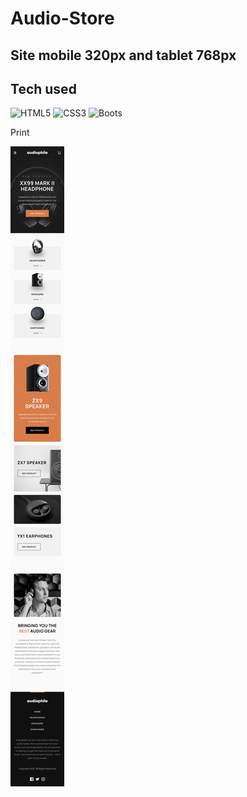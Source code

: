 # Audio-Store
 ## Site mobile 320px and tablet 768px
 
  
   <div> 
 
 <h2>Tech used </h2>
 
<img  alt="HTML5" height="30" wight="40" src="https://img.shields.io/badge/HTML5-E34F26?style=for-the-badge&logo=html5&logoColor=white"/>
<img  alt="CSS3" height="30" wight="40" src="https://img.shields.io/badge/CSS3-1572B6?style=for-the-badge&logo=css3&logoColor=white"/>
 <img  alt="Boots" height="30" wight="40" src="https://img.shields.io/badge/Bootstrap-563D7C?style=for-the-badge&logo=bootstrap&logoColor=white"/>

 
 </div>
 
 Print 

 
  
 <img src="https://github.com/DocCaio/Audio-Store/blob/main/assets/images/mobile.jpg" alt="site-print"> 


 
